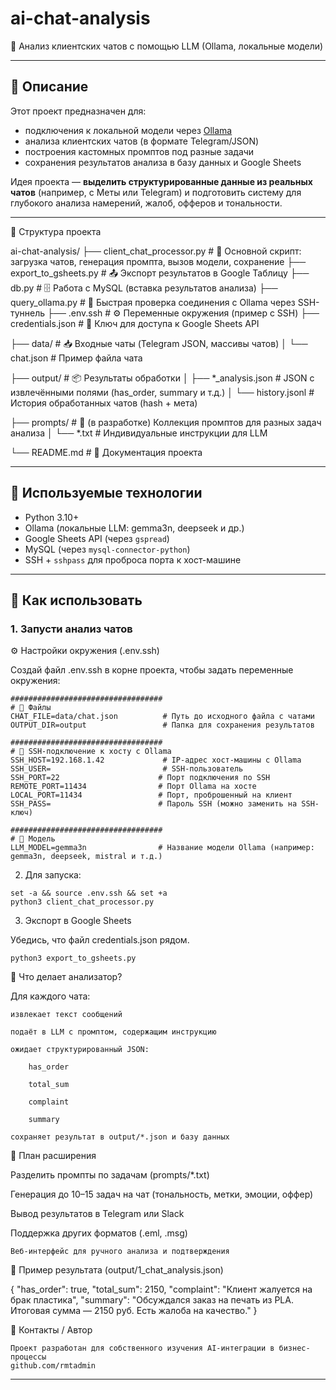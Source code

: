 # ai-chat-analysis

📡 Анализ клиентских чатов с помощью LLM (Ollama, локальные модели)

---

## 📌 Описание

Этот проект предназначен для:

- подключения к локальной модели через [Ollama](https://ollama.com/)
- анализа клиентских чатов (в формате Telegram/JSON)
- построения кастомных промптов под разные задачи
- сохранения результатов анализа в базу данных и Google Sheets

Идея проекта — **выделить структурированные данные из реальных чатов** (например, с Меты или Telegram) и подготовить систему для глубокого анализа намерений, жалоб, офферов и тональности.

---

🧱 Структура проекта

ai-chat-analysis/
├── client_chat_processor.py     # 🔁 Основной скрипт: загрузка чатов, генерация промпта, вызов модели, сохранение
├── export_to_gsheets.py         # 📤 Экспорт результатов в Google Таблицу
├── db.py                        # 🗄️  Работа с MySQL (вставка результатов анализа)
├── query_ollama.py              # 🔌 Быстрая проверка соединения с Ollama через SSH-туннель
├── .env.ssh                     # ⚙️  Переменные окружения (пример с SSH)
├── credentials.json             # 🔐 Ключ для доступа к Google Sheets API

├── data/                        # 📥 Входные чаты (Telegram JSON, массивы чатов)
│   └── chat.json                #     Пример файла чата

├── output/                      # 📦 Результаты обработки
│   ├── *_analysis.json          #     JSON с извлечёнными полями (has_order, summary и т.д.)
│   └── history.jsonl            #     История обработанных чатов (hash + мета)

├── prompts/                     # 🧠 (в разработке) Коллекция промптов для разных задач анализа
│   └── *.txt                    #     Индивидуальные инструкции для LLM

└── README.md                    # 📘 Документация проекта



---

## 🔌 Используемые технологии

- Python 3.10+
- Ollama (локальные LLM: gemma3n, deepseek и др.)
- Google Sheets API (через `gspread`)
- MySQL (через `mysql-connector-python`)
- SSH + `sshpass` для проброса порта к хост-машине

---

## 🚀 Как использовать

### 1. Запусти анализ чатов
⚙️ Настройки окружения (.env.ssh)

Создай файл .env.ssh в корне проекта, чтобы задать переменные окружения:
```
##################################
# 📁 Файлы
CHAT_FILE=data/chat.json          # Путь до исходного файла с чатами
OUTPUT_DIR=output                 # Папка для сохранения результатов

##################################
# 🔐 SSH-подключение к хосту с Ollama
SSH_HOST=192.168.1.42             # IP-адрес хост-машины с Ollama
SSH_USER=                         # SSH-пользователь
SSH_PORT=22                      # Порт подключения по SSH
REMOTE_PORT=11434                # Порт Ollama на хосте
LOCAL_PORT=11434                 # Порт, проброшенный на клиент
SSH_PASS=                        # Пароль SSH (можно заменить на SSH-ключ)

##################################
# 🤖 Модель
LLM_MODEL=gemma3n                # Название модели Ollama (например: gemma3n, deepseek, mistral и т.д.)
```

2. Для запуска:
```
set -a && source .env.ssh && set +a
python3 client_chat_processor.py
```

3. Экспорт в Google Sheets

Убедись, что файл credentials.json рядом.
```
python3 export_to_gsheets.py
```

🧠 Что делает анализатор?

Для каждого чата:

    извлекает текст сообщений

    подаёт в LLM с промптом, содержащим инструкцию

    ожидает структурированный JSON:

        has_order

        total_sum

        complaint

        summary

    сохраняет результат в output/*.json и базу данных

🧰 План расширения

Разделить промпты по задачам (prompts/*.txt)

Генерация до 10–15 задач на чат (тональность, метки, эмоции, оффер)

Вывод результатов в Telegram или Slack

Поддержка других форматов (.eml, .msg)

    Веб-интерфейс для ручного анализа и подтверждения

🧷 Пример результата (output/1_chat_analysis.json)

{
  "has_order": true,
  "total_sum": 2150,
  "complaint": "Клиент жалуется на брак пластика",
  "summary": "Обсуждался заказ на печать из PLA. Итоговая сумма — 2150 руб. Есть жалоба на качество."
}

📎 Контакты / Автор

    Проект разработан для собственного изучения AI-интеграции в бизнес-процессы
    github.com/rmtadmin


---
